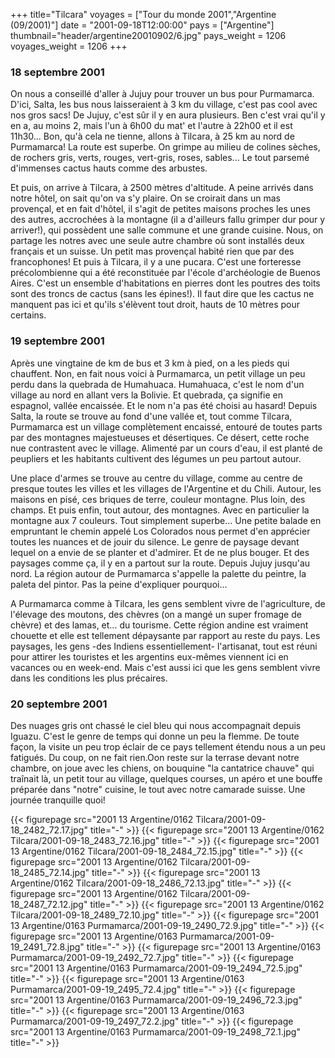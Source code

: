 +++
title="Tilcara"
voyages = ["Tour du monde 2001","Argentine (09/2001)"]
date = "2001-09-18T12:00:00"
pays = ["Argentine"]
thumbnail="header/argentine20010902/6.jpg"
pays_weight = 1206
voyages_weight = 1206
+++
### 18 septembre 2001

On nous a conseillé d'aller à Jujuy pour trouver un bus pour Purmamarca. D'ici, 
Salta, les bus nous laisseraient à 3 km du village, c'est pas cool avec nos 
gros sacs! De Jujuy, c'est sûr il y en aura plusieurs. Ben c'est vrai qu'il 
y en a, au moins 2, mais l'un à 6h00 du mat' et l'autre à 22h00 et il est 11h30... 
Bon, qu'à cela ne tienne, allons à Tilcara, à 25 km au nord de Purmamarca! La 
route est superbe. On grimpe au milieu de colines sèches, de rochers gris, verts, 
rouges, vert-gris, roses, sables... Le tout parsemé d'immenses cactus hauts 
comme des arbustes.

Et puis, on arrive à Tilcara, à 2500 mètres d'altitude. A peine arrivés dans 
notre hôtel, on sait qu'on va s'y plaire. On se croirait dans un mas provençal, 
et en fait d'hôtel, il s'agit de petites maisons proches les unes des autres, 
accrochées à la montagne (il a d'ailleurs fallu grimper dur pour y arriver!), 
qui possèdent une salle commune et une grande cuisine. Nous, on partage les 
notres avec une seule autre chambre où sont installés deux français et un suisse. 
Un petit mas provençal habité rien que par des francophones! Et puis à Tilcara, 
il y a une pucara. C'est une forteresse précolombienne qui a été reconstituée 
par l'école d'archéologie de Buenos Aires. C'est un ensemble d'habitations en 
pierres dont les poutres des toits sont des troncs de cactus (sans les épines!). 
Il faut dire que les cactus ne manquent pas ici et qu'ils s'élèvent tout droit, 
hauts de 10 mètres pour certains.

### 19 septembre 2001

Après une vingtaine de km de bus et 3 km à pied, on a les pieds qui chauffent. 
Non, en fait nous voici à Purmamarca, un petit village un peu perdu dans la 
quebrada de Humahuaca. Humahuaca, c'est le nom d'un village au nord en allant 
vers la Bolivie. Et quebrada, ça signifie en espagnol, vallée encaissée. Et 
le nom n'a pas été choisi au hasard! Depuis Salta, la route se trouve au fond 
d'une vallée et, tout comme Tilcara, Purmamarca est un village complètement 
encaissé, entouré de toutes parts par des montagnes majestueuses et désertiques. 
Ce désert, cette roche nue contrastent avec le village. Alimenté par un cours 
d'eau, il est planté de peupliers et les habitants cultivent des légumes un 
peu partout autour.

Une place d'armes se trouve au centre du village, comme au centre de presque 
toutes les villes et les villages de l'Argentine et du Chili. Autour, les maisons 
en pisé, ces briques de terre, couleur montagne. Plus loin, des champs. Et puis 
enfin, tout autour, des montagnes. Avec en particulier la montagne aux 7 couleurs. 
Tout simplement superbe... Une petite balade en empruntant le chemin appelé 
Los Colorados nous permet d'en apprécier toutes les nuances et de jouir du silence. 
Le genre de paysage devant lequel on a envie de se planter et d'admirer. Et 
de ne plus bouger. Et des paysages comme ça, il y en a partout sur la route. 
Depuis Jujuy jusqu'au nord. La région autour de Purmamarca s'appelle la palette 
du peintre, la paleta del pintor. Pas la peine d'expliquer pourquoi...

A Purmamarca comme à Tilcara, les gens semblent vivre de l'agriculture, de 
l'élevage des moutons, des chèvres (on a mangé un super fromage de chèvre) et 
des lamas, et... du tourisme. Cette région andine est vraiment chouette et elle 
est tellement dépaysante par rapport au reste du pays. Les paysages, les gens 
-des Indiens essentiellement- l'artisanat, tout est réuni pour attirer les touristes 
et les argentins eux-mêmes viennent ici en vacances ou en week-end. Mais c'est 
aussi ici que les gens semblent vivre dans les conditions les plus précaires.

### 20 septembre 2001

Des nuages gris ont chassé le ciel bleu qui nous accompagnait depuis Iguazu. 
C'est le genre de temps qui donne un peu la flemme. De toute façon, la visite 
un peu trop éclair de ce pays tellement étendu nous a un peu fatigués. Du coup, 
on ne fait rien.Oon reste sur la terrase devant notre chambre, on joue avec 
les chiens, on bouquine "la cantatrice chauve" qui traînait là, un petit tour 
au village, quelques courses, un apéro et une bouffe préparée dans "notre" cuisine, 
le tout avec notre camarade suisse. Une journée tranquille quoi!


<div id="TOTO">{{< figurepage src="2001 13 Argentine/0162 Tilcara/2001-09-18_2482_72.17.jpg" title="-"  >}}
{{< figurepage src="2001 13 Argentine/0162 Tilcara/2001-09-18_2483_72.16.jpg" title="-"  >}}
{{< figurepage src="2001 13 Argentine/0162 Tilcara/2001-09-18_2484_72.15.jpg" title="-"  >}}
{{< figurepage src="2001 13 Argentine/0162 Tilcara/2001-09-18_2485_72.14.jpg" title="-"  >}}
{{< figurepage src="2001 13 Argentine/0162 Tilcara/2001-09-18_2486_72.13.jpg" title="-"  >}}
{{< figurepage src="2001 13 Argentine/0162 Tilcara/2001-09-18_2487_72.12.jpg" title="-"  >}}
{{< figurepage src="2001 13 Argentine/0162 Tilcara/2001-09-18_2489_72.10.jpg" title="-"  >}}
{{< figurepage src="2001 13 Argentine/0163 Purmamarca/2001-09-19_2490_72.9.jpg" title="-"  >}}
{{< figurepage src="2001 13 Argentine/0163 Purmamarca/2001-09-19_2491_72.8.jpg" title="-"  >}}
{{< figurepage src="2001 13 Argentine/0163 Purmamarca/2001-09-19_2492_72.7.jpg" title="-"  >}}
{{< figurepage src="2001 13 Argentine/0163 Purmamarca/2001-09-19_2494_72.5.jpg" title="-"  >}}
{{< figurepage src="2001 13 Argentine/0163 Purmamarca/2001-09-19_2495_72.4.jpg" title="-"  >}}
{{< figurepage src="2001 13 Argentine/0163 Purmamarca/2001-09-19_2496_72.3.jpg" title="-"  >}}
{{< figurepage src="2001 13 Argentine/0163 Purmamarca/2001-09-19_2497_72.2.jpg" title="-"  >}}
{{< figurepage src="2001 13 Argentine/0163 Purmamarca/2001-09-19_2498_72.1.jpg" title="-"  >}}
</DIV>

